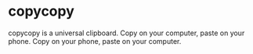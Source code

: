 copycopy
===========

copycopy is a universal clipboard. Copy on your computer, paste on your phone. Copy on your phone, paste on your computer.
